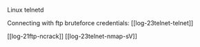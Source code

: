 Linux telnetd

Connecting with ftp bruteforce credentials:
[[log-23telnet-telnet]]

[[log-21ftp-ncrack]]
[[log-23telnet-nmap-sV]]